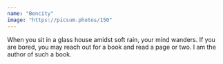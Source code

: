 ```yaml
---
name: "Bencity"
image: "https://picsum.photos/150"
---
```

When you sit in a glass house amidst soft rain, your mind wanders. If you are bored, you may reach out for a book and read a page or two. I am the author of such a book.